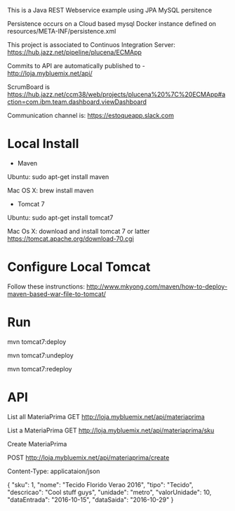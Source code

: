 This is a Java REST Webservice example using JPA MySQL persitence

Persistence occurs on a Cloud based mysql Docker instance defined on resources/META-INF/persistence.xml

This project is associated to Continuos Integration Server: https://hub.jazz.net/pipeline/plucena/ECMApp

Commits to API are automatically published to - http://loja.mybluemix.net/api/

ScrumBoard is https://hub.jazz.net/ccm38/web/projects/plucena%20%7C%20ECMApp#action=com.ibm.team.dashboard.viewDashboard

Communication channel is: https://estoqueapp.slack.com



Local Install 
========


* Maven

Ubuntu: sudo apt-get install maven

Mac OS X: brew install maven 

* Tomcat 7

Ubuntu: sudo apt-get install tomcat7

Mac Os X: download and install tomcat 7 or latter https://tomcat.apache.org/download-70.cgi


Configure Local Tomcat
=================

Follow these instrunctions: http://www.mkyong.com/maven/how-to-deploy-maven-based-war-file-to-tomcat/

Run 
====
mvn tomcat7:deploy 

mvn tomcat7:undeploy 

mvn tomcat7:redeploy 


API
==========

List all MateriaPrima
GET http://loja.mybluemix.net/api/materiaprima

List a MateriaPrima
GET http://loja.mybluemix.net/api/materiaprima/sku

Create MateriaPrima

POST http://loja.mybluemix.net/api/materiaprima/create

Content-Type: applicataion/json

{
"sku": 1,
"nome": "Tecido Florido Verao 2016",
"tipo": "Tecido",
"descricao": "Cool stuff guys",
"unidade": "metro",
"valorUnidade": 10,
"dataEntrada": "2016-10-15",
"dataSaida": "2016-10-29"
}

